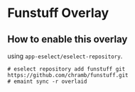 # Funstuff Overlay

## How to enable this overlay

using `app-eselect/eselect-repository`.
```
# eselect repository add funstuff git https://github.com/chramb/funstuff.git
# emaint sync -r overlaid
```

